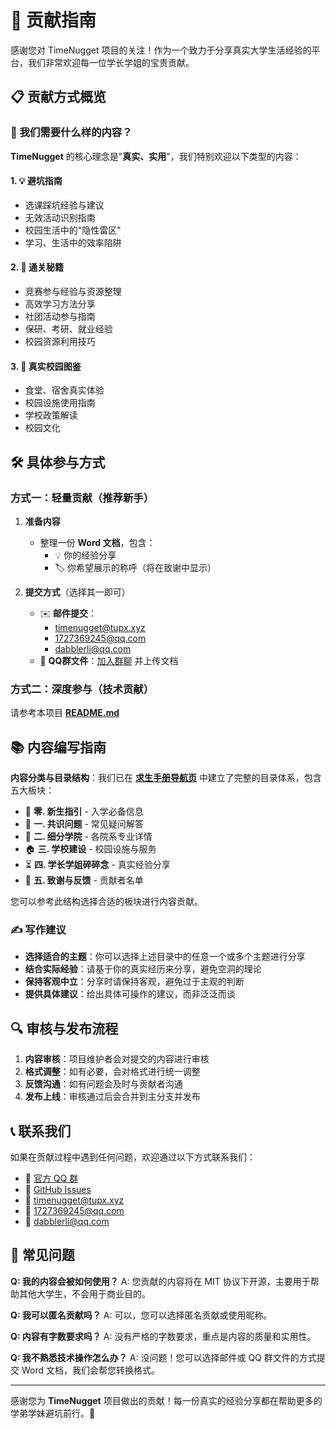 # 🤝 贡献指南

感谢您对 TimeNugget 项目的关注！作为一个致力于分享真实大学生活经验的平台，我们非常欢迎每一位学长学姐的宝贵贡献。

## 📋 贡献方式概览

### 🎯 我们需要什么样的内容？

**TimeNugget** 的核心理念是"**真实、实用**"，我们特别欢迎以下类型的内容：

#### 1. 💡 避坑指南

- 选课踩坑经验与建议
- 无效活动识别指南
- 校园生活中的"隐性雷区"
- 学习、生活中的效率陷阱

#### 2. 🚀 通关秘籍

- 竞赛参与经验与资源整理
- 高效学习方法分享
- 社团活动参与指南
- 保研、考研、就业经验
- 校园资源利用技巧

#### 3. 🏫 真实校园图鉴

- 食堂、宿舍真实体验
- 校园设施使用指南
- 学校政策解读
- 校园文化

## 🛠️ 具体参与方式

### 方式一：轻量贡献（推荐新手）

1. **准备内容**
   - 整理一份 **Word 文档**，包含：
     - 💡 你的经验分享
     - 🏷️ 你希望展示的称呼（将在致谢中显示）

2. **提交方式**（选择其一即可）
   - ✉️ **邮件提交**：
     - [timenugget@tupx.xyz](mailto:timenugget@tupx.xyz)
     - [1727369245@qq.com](mailto:1727369245@qq.com)
     - [dabblerli@qq.com](mailto:dabblerli@qq.com)
   - 📂 **QQ群文件**：[加入群聊](https://qm.qq.com/q/N80scRlJmi) 并上传文档

### 方式二：深度参与（技术贡献）

请参考本项目 **[README.md](README.md)**

## 📚 内容编写指南

**内容分类与目录结构**：我们已在 **[求生手册导航页](/SurvivalManual/Guide.md)** 中建立了完整的目录体系，包含五大板块：

- 📜 **零. 新生指引** - 入学必备信息
- 💬 **一. 共识问题** - 常见疑问解答  
- 🏫 **二. 细分学院** - 各院系专业详情
- 🏠 **三. 学校建设** - 校园设施与服务
- ⏳ **四. 学长学姐碎碎念** - 真实经验分享
- 🙇‍ **五. 致谢与反馈** - 贡献者名单

您可以参考此结构选择合适的板块进行内容贡献。

### ✍️ 写作建议

- **选择适合的主题**：你可以选择上述目录中的任意一个或多个主题进行分享
- **结合实际经验**：请基于你的真实经历来分享，避免空洞的理论
- **保持客观中立**：分享时请保持客观，避免过于主观的判断
- **提供具体建议**：给出具体可操作的建议，而非泛泛而谈

## 🔍 审核与发布流程

1. **内容审核**：项目维护者会对提交的内容进行审核
2. **格式调整**：如有必要，会对格式进行统一调整
3. **反馈沟通**：如有问题会及时与贡献者沟通
4. **发布上线**：审核通过后会合并到主分支并发布

## 📞 联系我们

如果在贡献过程中遇到任何问题，欢迎通过以下方式联系我们：

- 🔗 [官方 QQ 群](https://qm.qq.com/q/N80scRlJmi)
- 🔗 [GitHub Issues](https://github.com/TimeNugget/timenugget-docs/issues)
- 📧 [timenugget@tupx.xyz](mailto:timenugget@tupx.xyz)
- 📧 [1727369245@qq.com](mailto:1727369245@qq.com)
- 📧 [dabblerli@qq.com](mailto:dabblerli@qq.com)

## 🤔 常见问题

**Q: 我的内容会被如何使用？**
A: 您贡献的内容将在 MIT 协议下开源，主要用于帮助其他大学生，不会用于商业目的。

**Q: 我可以匿名贡献吗？**
A: 可以，您可以选择匿名贡献或使用昵称。

**Q: 内容有字数要求吗？**
A: 没有严格的字数要求，重点是内容的质量和实用性。

**Q: 我不熟悉技术操作怎么办？**
A: 没问题！您可以选择邮件或 QQ 群文件的方式提交 Word 文档，我们会帮您转换格式。

---

感谢您为 **TimeNugget** 项目做出的贡献！每一份真实的经验分享都在帮助更多的学弟学妹避坑前行。💪
